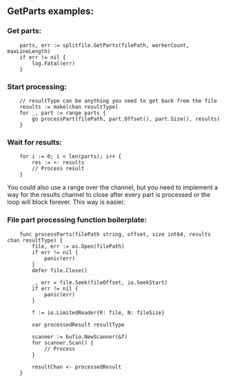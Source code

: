 ## GetParts examples:

### Get parts:
```
	parts, err := splitfile.GetParts(filePath, workerCount, maxLineLength)
	if err != nil {
		log.Fatal(err)
	}
```

### Start processing:
```
	// resultType can be anything you need to get back from the file
	results := make(chan resultType)
	for _, part := range parts {
		go processPart(filePath, part.Offset(), part.Size(), results)
	}
```

### Wait for results:
```
	for i := 0; i < len(parts); i++ {
		res := <- results
		// Process result
	}
```

You could also use a range over the channel, but you need to implement a way for the results channel to close after every part is processed or the loop will block forever. This way is easier.

### File part processing function boilerplate:
```
	func processParts(filePath string, offset, size int64, results chan resultType) {
		file, err := os.Open(filePath)
		if err != nil {
			panic(err)
		}
		defer file.Close()

		_, err = file.Seek(fileOffset, io.SeekStart)
		if err != nil {
			panic(err)
		}

		f := io.LimitedReader{R: file, N: fileSize}

		var processedResult resultType

		scanner := bufio.NewScanner(&f)
		for scanner.Scan() {
			// Process
		}

		resultChan <- processedResult
	}
```
